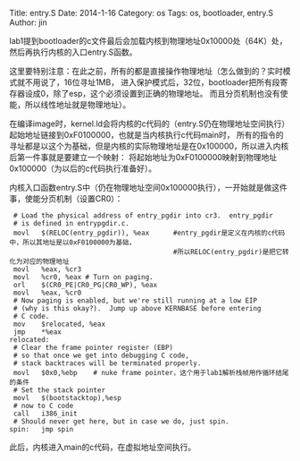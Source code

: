 Title: entry.S
Date: 2014-1-16
Category: os
Tags: os, bootloader, entry.S
Author: jin





lab1提到bootloader的c文件最后会加载内核到物理地址0x10000处（64K）处，然后再执行内核的入口entry.S函数。

这里要特别注意：在此之前，所有的都是直接操作物理地址（怎么做到的？实时模式就不用说了，16位寻址1MB，
进入保护模式后，32位，bootloader把所有段寄存器设成0，除了esp，这个必须设置到正确的物理地址。
而且分页机制也没有使能，所以线性地址就是物理地址）。

在编译image时，kernel.ld会将内核的c代码的（entry.S仍在物理地址空间执行）起始地址链接到0xF0100000，也就是当内核执行c代码main时，
所有的指令的寻址都是以这个为基础，但是内核的实际物理地址是在0x100000，所以进入内核后第一件事就是要建立一个映射：
将起始地址为0xF0100000映射到物理地址0x100000（为以后的c代码执行准备好）。

内核入口函数entry.S中（仍在物理地址空间0x100000执行），一开始就是做这件事，使能分页机制（设置CR0）：


     # Load the physical address of entry_pgdir into cr3.  entry_pgdir
     # is defined in entrypgdir.c.
     movl	$(RELOC(entry_pgdir)), %eax      #entry_pgdir是定义在内核的c代码中，所以其地址是以0xF0100000为基础，
                                             #所以RELOC(entry_pgdir)是把它转化为对应的物理地址
     movl	%eax, %cr3
     movl	%cr0, %eax # Turn on paging.
     orl	$(CR0_PE|CR0_PG|CR0_WP), %eax
     movl	%eax, %cr0
     # Now paging is enabled, but we're still running at a low EIP
     # (why is this okay?).  Jump up above KERNBASE before entering
     # C code.
     mov	$relocated, %eax
     jmp	*%eax
    relocated:
     # Clear the frame pointer register (EBP)
     # so that once we get into debugging C code,
     # stack backtraces will be terminated properly.
     movl	$0x0,%ebp	 # nuke frame pointer，这个用于lab1解析栈帧用作循环结尾的条件
     # Set the stack pointer
     movl	$(bootstacktop),%esp
     # now to C code
     call	i386_init
     # Should never get here, but in case we do, just spin.
    spin:	jmp	spin

此后，内核进入main的c代码，在虚拟地址空间执行。
